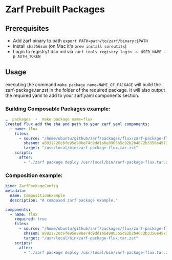 # Zarf Prebuilt Packages
## Prerequisites
- Add zarf binary to path `export PATH=path/to/zarf/binary:$PATH`
- Install `sha256sum` (on Mac it's `brew install coreutils`)
- Login to registry1.dso.mil via `zarf tools registry login -u USER_NAME -p AUTH_TOKEN`

## Usage
executing the command `make package name=NAME_OF_PACKAGE` will build the zarf-package.tar.zst in the folder of the required package. It will also output the required yaml to add to your zarf.yaml components section.  
### Building Composable Packages example: 
```yaml
☁  packages  ⚡  make package name=flux
Created flux add the sha and path to your zarf yaml components: 
  - name: flux
    files:
      - source: "/home/ubuntu/github/zarf/packages/flux/zarf-package-flux.tar.zst"
        shasum: a8932720c6fe95e99be74c9dd1a6e8905b5c92b2b4672b3350e45739f3aad8be
        target: "/usr/local/bin/zarf-package-flux.tar.zst"
    scripts:
      after:
        - "./zarf package deploy /usr/local/bin/zarf-package-flux.tar.zst --confirm"
```

### Composition example:
```yaml
kind: ZarfPackageConfig
metadata:
  name: CompositionExample
  description: "A composed zarf package example."

components:
  - name: flux
    required: true
    files:
      - source: "/home/ubuntu/github/zarf/packages/flux/zarf-package-flux.tar.zst"
        shasum: a8932720c6fe95e99be74c9dd1a6e8905b5c92b2b4672b3350e45739f3aad8be
        target: "/usr/local/bin/zarf-package-flux.tar.zst"
    scripts:
      after:
        - "./zarf package deploy /usr/local/bin/zarf-package-flux.tar.zst --confirm"
```
